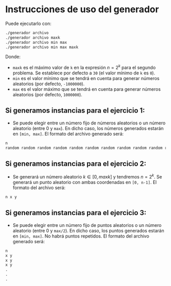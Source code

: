 # Instrucciones de uso del generador

Puede ejecutarlo con:
```bash
./generador archivo
./generador archivo maxk
./generador archivo min max
./generador archivo min max maxk
```

Donde:
- `maxk` es el máximo valor de `k` en la expresión $n = 2^k$ para el segundo problema. Se establece por defecto a `30` (el valor mínimo de `k` es `0`).
- `min` es el valor mínimo que se tendrá en cuenta para generar números aleatorios (por defecto, `-1000000`).
- `max` es el valor máximo que se tendrá en cuenta para generar números aleatorios (por defecto, `1000000`).

## Si generamos instancias para el ejercicio 1:
- Se puede elegir entre un número fijo de números aleatorios o un número aleatorio (entre 0 y `max`). En dicho caso, los números generados estarán en `[min, max]`. El formato del archivo generado será:
```txt
n
random random random random random random random random random random random random random random random random random random random random random random random random random random random random random random random random random random random random random random random random random random random random random random random random random random ...
```
## Si generamos instancias para el ejercicio 2:
- Se generará un número aleatorio $k \in [0, maxk]$ y tendremos $n = 2^k$. Se generará un punto aleatorio con ambas coordenadas en `[0, n-1]`. El formato del archivo será:
```txt
n x y
```
## Si generamos instancias para el ejercicio 3:
- Se puede elegir entre un número fijo de puntos aleatorios o un número aleatorio (entre 0 y `max/2`). En dicho caso, los puntos generados estarán en `[min, max]`. No habrá puntos repetidos. El formato del archivo generado será:
```txt
n
x y
x y
x y
.
.
.
```
